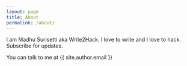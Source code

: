 ```yaml
---
layout: page
title: About
permalink: /about/
---
```


I am Madhu Surisetti aka Write2Hack. I love to write and I love to hack. Subscribe for updates.

You can talk to me at {{ site.author.email }}
